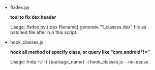 + fixdex.py

	__tool to fix dex header__

	Usage: fixdex.py {.dex filename}
	generate "1_classes.dex" file as patched file after run this script.

+ hook_classes.js

	__hook all method of specify class, or query like "com.android*!*"__
	
	Usage: frida -U -f {package_name} -l hook_classes.js --no-pause

